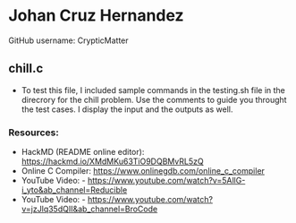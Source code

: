 # Johan Cruz Hernandez

GitHub username: CrypticMatter

## chill.c
- To test this file, I included sample commands in the testing.sh file in the direcrory for the chill problem. Use the comments to guide 
  you throught the test cases. I display the input and the outputs as well.

### Resources:
- HackMD (README online editor): https://hackmd.io/XMdMKu63TiO9DQBMvRL5zQ
- Online C Compiler: https://www.onlinegdb.com/online_c_compiler
- YouTube Video: - https://www.youtube.com/watch?v=5AllG-i_yto&ab_channel=Reducible
- YouTube Video: - https://www.youtube.com/watch?v=jzJlq35dQII&ab_channel=BroCode
